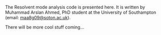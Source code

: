 The Resolvent mode analysis code is presented here. It is written by Muhammad Arslan Ahmed, PhD student at the University of Southampton (email: maa8g09@soton.ac.uk). 

There will be more cool stuff coming...
